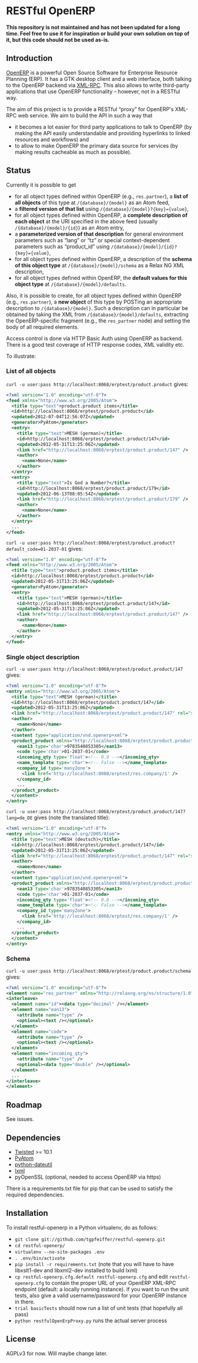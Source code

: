 # RESTful OpenERP

**This repository is not maintained and has not been updated for a long time. Feel free to use it for inspiration or build your own solution on top of it, but this code should not be used as-is.**

## Introduction

[OpenERP](http://www.openerp.com/) is a powerful Open Source Software for Enterprise Resource Planning (ERP). It has a GTK desktop client and a web interface, both talking to the OpenERP backend via [XML-RPC](http://en.wikipedia.org/wiki/XML-RPC). This also allows to write third-party applications that use OpenERP functionality – however, not in a RESTful way.

The aim of this project is to provide a RESTful “proxy” for OpenERP's XML-RPC web service. We aim to build the API in such a way that

* it becomes a lot easier for third party applications to talk to OpenERP (by making the API easily understandable and providing hyperlinks to linked resources and workflows) and  
* to allow to make OpenERP the primary data source for services (by making results cacheable as much as possible).

## Status

Currently it is possible to get

* for all object types defined within OpenERP (e.g., `res.partner`), a **list of all objects** of this type at `/{database}/{model}` as an Atom feed,
* a **filtered version of that list** using `/{database}/{model}?{key}={value}`,
* for all object types defined within OpenERP, a **complete description of each object** at the URI specified in the above feed (usually `/{database}/{model}/{id}`) as an Atom entry,
* a **parameterized version of that description** for general environment parameters such as “lang” or “tz” or special context-dependent parameters such as “product_id” using `/{database}/{model}/{id}?{key}={value}`,
* for all object types defined within OpenERP, a description of the **schema of this object type** at `/{database}/{model}/schema` as a Relax NG XML description,
* for all object types defined within OpenERP, the **default values for this object type** at `/{database}/{model}/defaults`.

Also, it is possible to create, for all object types defined within OpenERP (e.g., `res.partner`), a **new object** of this type by POSTing an appropriate description to `/{database}/{model}`. Such a description can in particular be obtained by taking the XML from `/{database}/{model}/defaults`, extracting the OpenERP-specific fragment (e.g., the `res_partner` node) and setting the body of all required elements.

Access control is done via HTTP Basic Auth using OpenERP as backend. There is a good test coverage of HTTP response codes, XML validity etc.

To illustrate:

### List of all objects

`curl -u user:pass http://localhost:8068/erptest/product.product` gives:

```xml
<?xml version="1.0" encoding="utf-8"?>
<feed xmlns="http://www.w3.org/2005/Atom">
  <title type="text">product.product items</title>
  <id>http://localhost:8068/erptest/product.product</id>
  <updated>2012-07-04T12:56:07Z</updated>
  <generator>PyAtom</generator>
  <entry>
    <title type="text">MESH (german)</title>
    <id>http://localhost:8068/erptest/product.product/147</id>
    <updated>2012-05-31T13:25:06Z</updated>
    <link href="http://localhost:8068/erptest/product.product/147" />
    <author>
      <name>None</name>
    </author>
  </entry>
  <entry>
    <title type="text">Is God a Number?</title>
    <id>http://localhost:8068/erptest/product.product/179</id>
    <updated>2012-06-13T08:05:54Z</updated>
    <link href="http://localhost:8068/erptest/product.product/179" />
    <author>
      <name>None</name>
    </author>
  </entry>
  ...
</feed>
```

`curl -u user:pass http://localhost:8068/erptest/product.product?default_code=01-2037-01` gives:

```xml
<?xml version="1.0" encoding="utf-8"?>
<feed xmlns="http://www.w3.org/2005/Atom">
  <title type="text">product.product items</title>
  <id>http://localhost:8068/erptest/product.product</id>
  <updated>2012-05-31T13:25:06Z</updated>
  <generator>PyAtom</generator>
  <entry>
    <title type="text">MESH (german)</title>
    <id>http://localhost:8068/erptest/product.product/147</id>
    <updated>2012-05-31T13:25:06Z</updated>
    <link href="http://localhost:8068/erptest/product.product/147" />
    <author>
      <name>None</name>
    </author>
  </entry>
</feed>
```

### Single object description

`curl -u user:pass http://localhost:8068/erptest/product.product/147` gives:

```xml
<?xml version="1.0" encoding="utf-8"?>
<entry xmlns="http://www.w3.org/2005/Atom">
  <title type="text">MESH (german)</title>
  <id>http://localhost:8068/erptest/product.product/147</id>
  <updated>2012-05-31T13:25:06Z</updated>
  <link href="http://localhost:8068/erptest/product.product/147" rel="self" />
  <author>
    <name>None</name>
  </author>
  <content type="application/vnd.openerp+xml">
  <product_product xmlns="http://localhost:8068/erptest/product.product/schema">
    <ean13 type='char'>9783540853305</ean13>
    <code type='char'>01-2037-01</code>
    <incoming_qty type='float'><!-- 0.0 --></incoming_qty>
    <name_template type='char'><!-- False --></name_template>
    <company_id type='many2one'>
      <link href='http://localhost:8068/erptest/res.company/1' />
    </company_id>
    ...
  </product_product>
  </content>
</entry>
```

`curl -u user:pass http://localhost:8068/erptest/product.product/147?lang=de_DE` gives (note the translated title):

```xml
<?xml version="1.0" encoding="utf-8"?>
<entry xmlns="http://www.w3.org/2005/Atom">
  <title type="text">MESH (deutsch)</title>
  <id>http://localhost:8068/erptest/product.product/147</id>
  <updated>2012-05-31T13:25:06Z</updated>
  <link href="http://localhost:8068/erptest/product.product/147" rel="self" />
  <author>
    <name>None</name>
  </author>
  <content type="application/vnd.openerp+xml">
  <product_product xmlns="http://localhost:8068/erptest/product.product/schema">
    <ean13 type='char'>9783540853305</ean13>
    <code type='char'>01-2037-01</code>
    <incoming_qty type='float'><!-- 0.0 --></incoming_qty>
    <name_template type='char'><!-- False --></name_template>
    <company_id type='many2one'>
      <link href='http://localhost:8068/erptest/res.company/1' />
    </company_id>
    ...
  </product_product>
  </content>
</entry>
```

### Schema

`curl -u user:pass http://localhost:8068/erptest/product.product/schema` gives:

```xml
<?xml version="1.0" encoding="utf-8"?>
<element name="res_partner" xmlns="http://relaxng.org/ns/structure/1.0" datatypeLibrary="http://www.w3.org/2001/XMLSchema-datatypes" ns="http://localhost:8068/erptest/res.partner/schema">
<interleave>
  <element name="id"><data type="decimal" /></element>
  <element name="ean13">
    <attribute name="type" />
    <optional><text /></optional>
  </element>
  <element name="code">
    <attribute name="type" />
    <optional><text /></optional>
  </element>
  <element name="incoming_qty">
    <attribute name="type" />
    <optional><data type="double" /></optional>
  </element>
  ...
</interleave>
</element>
```

## Roadmap

See issues.

## Dependencies

* [Twisted](http://twistedmatrix.com/trac/) >= 10.1
* [PyAtom](https://github.com/sramana/pyatom)
* [python-dateutil](http://labix.org/python-dateutil)
* [lxml](http://lxml.de/)
* pyOpenSSL (optional, needed to access OpenERP via https)

There is a requirements.txt file for pip that can be used to satisfy the required dependencies.

## Installation

To install restful-openerp in a Python virtualenv, do as follows:

* `git clone git://github.com/tgpfeiffer/restful-openerp.git`
* `cd restful-openerp/`
* `virtualenv --no-site-packages .env`
* `. .env/bin/activate`
* `pip install -r requirements.txt` (note that you will have to have libxslt1-dev and libxml2-dev installed to build lxml)
* `cp restful-openerp.cfg.default restful-openerp.cfg` and edit `restful-openerp.cfg` to contain the proper URL of your OpenERP XML-RPC endpoint (default: a locally running instance). If you want to run the unit tests, also give a valid username/password for your OpenERP instance in there.
* `trial basicTests` should now run a list of unit tests (that hopefully all pass)
* `python restfulOpenErpProxy.py` runs the actual server process

## License

AGPLv3 for now. Will maybe change later.
